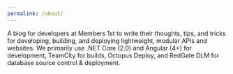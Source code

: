 ```yaml
---
permalink: /about/
---
```


  A blog for developers at Members 1st to write their thoughts, tips, and tricks
  for developing, building, and deploying lightweight, modular APIs and websites.
  We primarily use .NET Core (2.0) and Angular (4+) for development, TeamCity
  for builds, Octopus Deploy, and RedGate DLM for database source control & deployment.